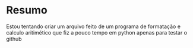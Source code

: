 # Resumo

Estou tentando criar um arquivo feito de um programa de formatação e calculo aritimético que fiz a pouco tempo em python apenas para testar o github
